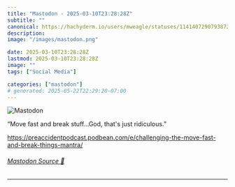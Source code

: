 ```yaml
---
title: "Mastodon - 2025-03-10T23:28:28Z"
subtitle: ""
canonical: https://hachyderm.io/users/mweagle/statuses/114140729079387237
description:
image: "/images/mastodon.png"

date: 2025-03-10T23:28:28Z
lastmod: 2025-03-10T23:28:28Z
image: ""
tags: ["Social Media"]

categories: ["mastodon"]
# generated: 2025-05-22T22:29:20-07:00
---
```

![Mastodon](/images/mastodon.png)

<p>“Move fast and break stuff...God, that&#39;s just ridiculous.”</p><p><a href="https://preaccidentpodcast.podbean.com/e/challenging-the-move-fast-and-break-things-mantra/" target="_blank" rel="nofollow noopener noreferrer" translate="no"><span class="invisible">https://</span><span class="ellipsis">preaccidentpodcast.podbean.com</span><span class="invisible">/e/challenging-the-move-fast-and-break-things-mantra/</span></a></p>


###### [Mastodon Source 🐘](https://hachyderm.io/@mweagle/114140729079387237)

___
